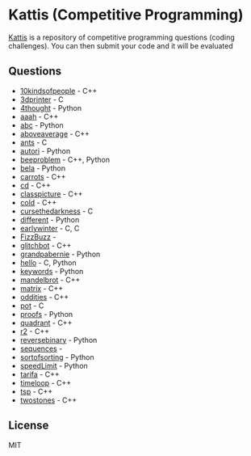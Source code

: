 # Kattis (Competitive Programming)

[Kattis](https://open.kattis.com/) is a repository of competitive programming questions (coding challenges). You can then submit your code and it will be evaluated



## Questions 
* [10kindsofpeople](https://open.kattis.com/problems/10kindsofpeople) - C++ 
* [3dprinter](https://open.kattis.com/problems/3dprinter) - C 
* [4thought](https://open.kattis.com/problems/4thought) - Python 
* [aaah](https://open.kattis.com/problems/aaah) - C++ 
* [abc](https://open.kattis.com/problems/abc) - Python 
* [aboveaverage](https://open.kattis.com/problems/aboveaverage) - C++ 
* [ants](https://open.kattis.com/problems/ants) - C 
* [autori](https://open.kattis.com/problems/autori) - Python 
* [beeproblem](https://open.kattis.com/problems/beeproblem) - C++, Python 
* [bela](https://open.kattis.com/problems/bela) - Python 
* [carrots](https://open.kattis.com/problems/carrots) - C++ 
* [cd](https://open.kattis.com/problems/cd) - C++ 
* [classpicture](https://open.kattis.com/problems/classpicture) - C++ 
* [cold](https://open.kattis.com/problems/cold) - C++ 
* [cursethedarkness](https://open.kattis.com/problems/cursethedarkness) - C 
* [different](https://open.kattis.com/problems/different) - Python 
* [earlywinter](https://open.kattis.com/problems/earlywinter) - C, C 
* [FizzBuzz](https://open.kattis.com/problems/FizzBuzz) -  
* [glitchbot](https://open.kattis.com/problems/glitchbot) - C++ 
* [grandpabernie](https://open.kattis.com/problems/grandpabernie) - Python 
* [hello](https://open.kattis.com/problems/hello) - C, Python 
* [keywords](https://open.kattis.com/problems/keywords) - Python 
* [mandelbrot](https://open.kattis.com/problems/mandelbrot) - C++ 
* [matrix](https://open.kattis.com/problems/matrix) - C++ 
* [oddities](https://open.kattis.com/problems/oddities) - C++ 
* [pot](https://open.kattis.com/problems/pot) - C 
* [proofs](https://open.kattis.com/problems/proofs) - Python 
* [quadrant](https://open.kattis.com/problems/quadrant) - C++ 
* [r2](https://open.kattis.com/problems/r2) - C++ 
* [reversebinary](https://open.kattis.com/problems/reversebinary) - Python 
* [sequences](https://open.kattis.com/problems/sequences) -  
* [sortofsorting](https://open.kattis.com/problems/sortofsorting) - Python 
* [speedLimit](https://open.kattis.com/problems/speedLimit) - Python 
* [tarifa](https://open.kattis.com/problems/tarifa) - C++ 
* [timeloop](https://open.kattis.com/problems/timeloop) - C++ 
* [tsp](https://open.kattis.com/problems/tsp) - C++ 
* [twostones](https://open.kattis.com/problems/twostones) - C++ 

## License

MIT